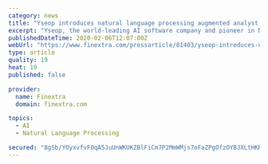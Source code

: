 ```yaml
---
category: news
title: "Yseop introduces natural language processing augmented analyst tool"
excerpt: "Yseop, the world-leading AI software company and pioneer in Natural Language Generation (NLG), today announced the launch of Augmented Analyst, a new enterprise-wide NLG automated report generation platform. Augmented Analyst is designed to help financial companies accelerate their digital transformation. Stemming from the imperative to move ..."
publishedDateTime: 2020-02-06T12:07:00Z
webUrl: "https://www.finextra.com/pressarticle/81403/yseop-introduces-natural-language-processing-augmented-analyst-tool"
type: article
quality: 19
heat: 19
published: false

provider:
  name: Finextra
  domain: finextra.com

topics:
  - AI
  - Natural Language Processing

secured: "8gSb/YOyxvfvF0qA5JuUnWKUKZBlFiCm7P2MmWMjs7oFaZPgOfzOYBJXLtHKRepa8Vh5ix3anPCxHAau6BAF+t56H4LDzWD8B1LrzMa4myizVEFcAVNSMtBiO0ShijF5qjdm2ybnQkjePagUp8um7kTgxFu15cv5/T0SXppv1QbvoJFFF1hvg57lBfdl3+alHd8/PbXgYK2j5OzzWG7ZVAXj3wTffcsYBH2upRF0Ksl8dizDFEkaOtPOY37PxfbmqJf0I9n6tv5e9Xo0Fx14LxItIT5IeDaShELqQuoe7r6WVFS3IdufOV0LbeUoPdOl;YY1G7lE/03pE7jDm/GjyVA=="
---
```


